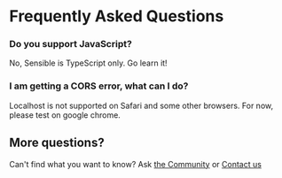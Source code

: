 # Frequently Asked Questions

### Do you support JavaScript?

No, Sensible is TypeScript only. Go learn it!

### I am getting a CORS error, what can I do?

Localhost is not supported on Safari and some other browsers. For now, please test on google chrome.

## More questions?

Can't find what you want to know? Ask [the Community](https://join.slack.com/t/codefromanywhere/shared_invite/zt-18r6mfudt-Zhb7FaZ70WlWVI1a_ZxgPw) or [Contact us](mailto:info@CodeFromAnywhere.com)
